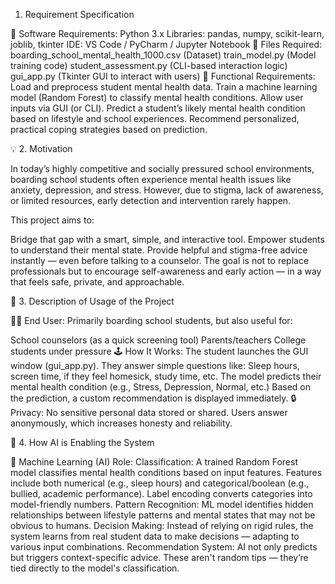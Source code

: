 1. Requirement Specification

🔧 Software Requirements:
Python 3.x
Libraries: pandas, numpy, scikit-learn, joblib, tkinter
IDE: VS Code / PyCharm / Jupyter Notebook
📂 Files Required:
boarding_school_mental_health_1000.csv (Dataset)
train_model.py (Model training code)
student_assessment.py (CLI-based interaction logic)
gui_app.py (Tkinter GUI to interact with users)
🧠 Functional Requirements:
Load and preprocess student mental health data.
Train a machine learning model (Random Forest) to classify mental health conditions.
Allow user inputs via GUI (or CLI).
Predict a student’s likely mental health condition based on lifestyle and school experiences.
Recommend personalized, practical coping strategies based on prediction.


💡 2. Motivation

In today’s highly competitive and socially pressured school environments, boarding school students often experience mental health issues like anxiety, depression, and stress. However, due to stigma, lack of awareness, or limited resources, early detection and intervention rarely happen.

This project aims to:

Bridge that gap with a smart, simple, and interactive tool.
Empower students to understand their mental state.
Provide helpful and stigma-free advice instantly — even before talking to a counselor.
The goal is not to replace professionals but to encourage self-awareness and early action — in a way that feels safe, private, and approachable.


🧪 3. Description of Usage of the Project

👨‍🎓 End User:
Primarily boarding school students, but also useful for:

School counselors (as a quick screening tool)
Parents/teachers
College students under pressure
🕹️ How It Works:
The student launches the GUI window (gui_app.py).
They answer simple questions like:
Sleep hours, screen time, if they feel homesick, study time, etc.
The model predicts their mental health condition (e.g., Stress, Depression, Normal, etc.)
Based on the prediction, a custom recommendation is displayed immediately.
🔒 Privacy:
No sensitive personal data stored or shared.
Users answer anonymously, which increases honesty and reliability.


🤖 4. How AI is Enabling the System

🧠 Machine Learning (AI) Role:
Classification: A trained Random Forest model classifies mental health conditions based on input features.
Features include both numerical (e.g., sleep hours) and categorical/boolean (e.g., bullied, academic performance).
Label encoding converts categories into model-friendly numbers.
Pattern Recognition: ML model identifies hidden relationships between lifestyle patterns and mental states that may not be obvious to humans.
Decision Making: Instead of relying on rigid rules, the system learns from real student data to make decisions — adapting to various input combinations.
Recommendation System: AI not only predicts but triggers context-specific advice. These aren't random tips — they’re tied directly to the model's classification.
